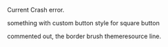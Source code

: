 ﻿Current Crash error.

something with custom button style for square button

commented out, the border brush themeresource line.

